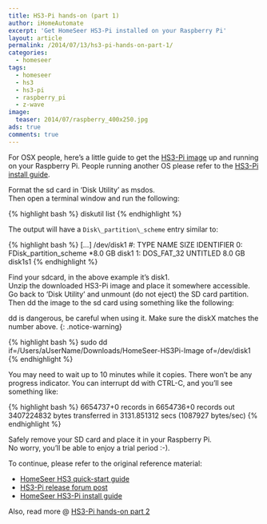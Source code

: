 ```yaml
---
title: HS3-Pi hands-on (part 1)
author: iHomeAutomate
excerpt: 'Get HomeSeer HS3-Pi installed on your Raspberry Pi'
layout: article
permalink: /2014/07/13/hs3-pi-hands-on-part-1/
categories:
  - homeseer
tags:
  - homeseer
  - hs3
  - hs3-pi
  - raspberry_pi
  - z-wave  
image:
  teaser: 2014/07/raspberry_400x250.jpg
ads: true
comments: true  
---
```

For OSX people, here&#8217;s a little guide to get the [HS3-Pi image][1] up and running on your Raspberry Pi. People running another OS please refer to the [HS3-Pi install guide][2].

Format the sd card in &#8216;Disk Utility&#8217; as msdos.  
Then open a terminal window and run the following:

{% highlight bash %}
diskutil list
{% endhighlight %}

The output will have a `Disk\_partition\_scheme` entry similar to: 

{% highlight bash %}
[...]
/dev/disk1
   #:                       TYPE NAME                    SIZE       IDENTIFIER
   0:     FDisk_partition_scheme                        *8.0 GB     disk1
   1:                 DOS_FAT_32 UNTITLED                8.0 GB     disk1s1
{% endhighlight %}

Find your sdcard, in the above example it&#8217;s disk1.  
Unzip the downloaded HS3-Pi image and place it somewhere accessible.  
Go back to &#8216;Disk Utility&#8217; and unmount (do not eject) the SD card partition.  
Then dd the image to the sd card using something like the following: 

dd is dangerous, be careful when using it. Make sure the diskX matches the number above.
{: .notice-warning}

{% highlight bash %}
sudo dd if=/Users/aUserName/Downloads/HomeSeer-HS3Pi-Image of=/dev/disk1
{% endhighlight %}

You may need to wait up to 10 minutes while it copies. There won&#8217;t be any progress indicator. You can interrupt dd with CTRL-C, and you&#8217;ll see something like:

{% highlight bash %}
6654737+0 records in
6654736+0 records out
3407224832 bytes transferred in 3131.851312 secs (1087927 bytes/sec)
{% endhighlight %}

Safely remove your SD card and place it in your Raspberry Pi.  
No worry, you&#8217;ll be able to enjoy a trial period :-).

To continue, please refer to the original reference material: 

  * [HomeSeer HS3 quick-start guide][3]
  * [HS3-Pi release forum post][4] 
  * [HomeSeer HS3-Pi install guide][2] 

Also, read more @ [HS3-Pi hands-on part 2][5]

 [1]: ftp://ftp.homeseer.com/pub/HomeSeer-HS3Pi-Image.zip
 [2]: http://homeseer.com/guides/HomeSeer-HS3Pi-Guide.pdf
 [3]: http://www.homeseer.com/guides/HomeSeer-QuickStart-Guide.pdf
 [4]: http://board.homeseer.com/showthread.php?t=169252
 [5]: {{site.url}}/2014/07/20/hs3-pi-hands-on-part-2
